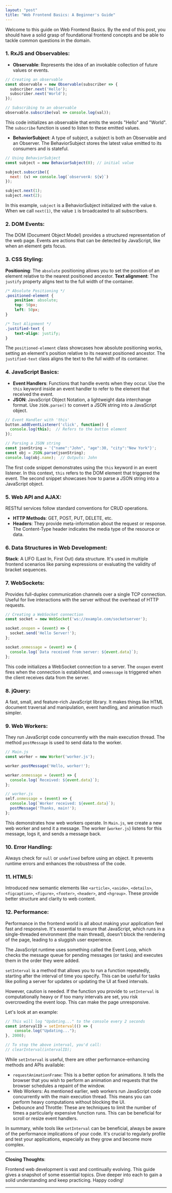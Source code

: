 ```yaml
---
layout: "post"
title: "Web Frontend Basics: A Beginner's Guide"
---
```


Welcome to this guide on Web Frontend Basics. By the end of this post, you should have a solid grasp of foundational frontend concepts and be able to tackle common questions in the domain.

### 1. **RxJS and Observables**:
- **Observable**: Represents the idea of an invokable collection of future values or events.

```javascript
// Creating an observable
const observable = new Observable(subscriber => {
  subscriber.next('Hello');
  subscriber.next('World');
});

// Subscribing to an observable
observable.subscribe(val => console.log(val));
```
This code initializes an observable that emits the words "Hello" and "World". The `subscribe` function is used to listen to these emitted values.




- **BehaviorSubject**: A type of subject, a subject is both an Observable and an Observer. The BehaviorSubject stores the latest value emitted to its consumers and is stateful.

```javascript
// Using BehaviorSubject
const subject = new BehaviorSubject(0); // initial value

subject.subscribe({
  next: (v) => console.log(`observerA: ${v}`)
});

subject.next(1);
subject.next(2);
```
In this example, `subject` is a BehaviorSubject initialized with the value `0`. When we call `next(1)`, the value `1` is broadcasted to all subscribers.



### 2. **DOM Events**:
The DOM (Document Object Model) provides a structured representation of the web page. Events are actions that can be detected by JavaScript, like when an element gets focus.

### 3. **CSS Styling**:
**Positioning**: The `absolute` positioning allows you to set the position of an element relative to the nearest positioned ancestor.
**Text alignment**: The `justify` property aligns text to the full width of the container.

```css
/* Absolute Positioning */
.positioned-element {
    position: absolute;
    top: 50px;
    left: 50px;
}

/* Text Alignment */
.justified-text {
    text-align: justify;
}
```
The `positioned-element` class showcases how absolute positioning works, setting an element's position relative to its nearest positioned ancestor. The `justified-text` class aligns the text to the full width of its container.



### 4. **JavaScript Basics**:
- **Event Handlers**: Functions that handle events when they occur. Use the `this` keyword inside an event handler to refer to the element that received the event.
- **JSON**: JavaScript Object Notation, a lightweight data interchange format. Use `JSON.parse()` to convert a JSON string into a JavaScript object.

```javascript
// Event Handler with 'this'
button.addEventListener('click', function() {
  console.log(this);  // Refers to the button element
});

// Parsing a JSON string
const jsonString = '{"name":"John", "age":30, "city":"New York"}';
const obj = JSON.parse(jsonString);
console.log(obj.name);  // Outputs: John
```
The first code snippet demonstrates using the `this` keyword in an event listener. In this context, `this` refers to the DOM element that triggered the event. The second snippet showcases how to parse a JSON string into a JavaScript object.


### 5. **Web API and AJAX**:
RESTful services follow standard conventions for CRUD operations. 
- **HTTP Methods**: GET, POST, PUT, DELETE, etc.
- **Headers**: They provide meta-information about the request or response. The Content-Type header indicates the media type of the resource or data.

### 6. **Data Structures in Web Development**:
**Stack**: A LIFO (Last In, First Out) data structure. It's used in multiple frontend scenarios like parsing expressions or evaluating the validity of bracket sequences.

### 7. **WebSockets**:
Provides full-duplex communication channels over a single TCP connection. Useful for live interactions with the server without the overhead of HTTP requests.

```javascript
// Creating a WebSocket connection
const socket = new WebSocket('ws://example.com/socketserver');

socket.onopen = (event) => {
  socket.send('Hello Server!');
};

socket.onmessage = (event) => {
  console.log(`Data received from server: ${event.data}`);
};
```
This code initializes a WebSocket connection to a server. The `onopen` event fires when the connection is established, and `onmessage` is triggered when the client receives data from the server.



### 8. **jQuery**:
A fast, small, and feature-rich JavaScript library. It makes things like HTML document traversal and manipulation, event handling, and animation much simpler.

### 9. **Web Workers**:
They run JavaScript code concurrently with the main execution thread. The method `postMessage` is used to send data to the worker.

```javascript
// Main.js
const worker = new Worker('worker.js');

worker.postMessage('Hello, worker!');

worker.onmessage = (event) => {
  console.log(`Received: ${event.data}`);
};

// worker.js
self.onmessage = (event) => {
  console.log(`Worker received: ${event.data}`);
  postMessage('Thanks, main!');
};
```
This demonstrates how web workers operate. In `Main.js`, we create a new web worker and send it a message. The worker (`worker.js`) listens for this message, logs it, and sends a message back.



### 10. **Error Handling**:
Always check for `null` or `undefined` before using an object. It prevents runtime errors and enhances the robustness of the code.

### 11. **HTML5**:
Introduced new semantic elements like `<article>`, `<aside>`, `<details>`, `<figcaption>`, `<figure>`, `<footer>`, `<header>`, and `<hgroup>`. These provide better structure and clarity to web content.


### 12. **Performance**:

Performance in the frontend world is all about making your application feel fast and responsive. It's essential to ensure that JavaScript, which runs in a single-threaded environment (the main thread), doesn't block the rendering of the page, leading to a sluggish user experience.

The JavaScript runtime uses something called the Event Loop, which checks the message queue for pending messages (or tasks) and executes them in the order they were added.

`setInterval` is a method that allows you to run a function repeatedly, starting after the interval of time you specify. This can be useful for tasks like polling a server for updates or updating the UI at fixed intervals.

However, caution is needed. If the function you provide to `setInterval` is computationally heavy or if too many intervals are set, you risk overcrowding the event loop. This can make the page unresponsive.

Let's look at an example:

```javascript
// This will log "Updating..." to the console every 2 seconds
const intervalID = setInterval(() => {
    console.log("Updating...");
}, 2000);

// To stop the above interval, you'd call:
// clearInterval(intervalID);
```

While `setInterval` is useful, there are other performance-enhancing methods and APIs available:

- `requestAnimationFrame`: This is a better option for animations. It tells the browser that you wish to perform an animation and requests that the browser schedules a repaint of the window.
- Web Workers: As mentioned earlier, web workers run JavaScript code concurrently with the main execution thread. This means you can perform heavy computations without blocking the UI.
- Debounce and Throttle: These are techniques to limit the number of times a particularly expensive function runs. This can be beneficial for scroll or resize event handlers.

In summary, while tools like `setInterval` can be beneficial, always be aware of the performance implications of your code. It's crucial to regularly profile and test your applications, especially as they grow and become more complex.


---

**Closing Thoughts**:

Frontend web development is vast and continually evolving. This guide gives a snapshot of some essential topics. Dive deeper into each to gain a solid understanding and keep practicing. Happy coding!

---
